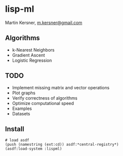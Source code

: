 # lisp-ml

Martin Kersner, <m.kersner@gmail.com>

## Algorithms
* k-Nearest Neighbors
* Gradient Ascent
* Logistic Regression

## TODO
* Implement missing matrix and vector operations
* Plot graphs
* Verify correctness of algorithms
* Optimize computational speed
* Examples
* Datasets

## Install
```common-lisp
# load asdf
(push (namestring (ext:cd)) asdf:*central-registry*)
(asdf:load-system :lispml)
```
